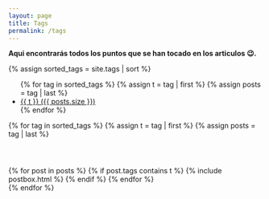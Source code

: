 ```yaml
---
layout: page
title: Tags
permalink: /tags
---
```




**Aqui encontrarás todos los puntos que se han tocado en los articulos 😉.**

{% assign sorted_tags = site.tags | sort %}
<ul class="tag-box">
	{% for tag in sorted_tags %}
		{% assign t = tag | first %}
		{% assign posts = tag | last %}
		<li><a href="#{{ t }}">{{ t }} <span class="size">({{ posts.size }})</span></a></li>
	{% endfor %}
</ul>

{% for tag in sorted_tags %}
  {% assign t = tag | first %}
  {% assign posts = tag | last %}

  <h4 style="color: #fff" class="mt-5 mb-neg-30" id="{{ t }}">📌 <u>{{ t }}</u></h4>
  <div class="blog-grid-container">
    {% for post in posts %}
      {% if post.tags contains t %}
        {% include postbox.html %}
      {% endif %}
    {% endfor %}
  </div>
{% endfor %}

